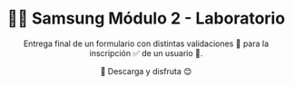 <h1 align="center">
  🐘🎯 Samsung Módulo 2 - Laboratorio
</h1>

<p align="center">
  Entrega final de un formulario con distintas validaciones 👩‍ para la inscripción ✅ de un usuario 🤩.
</p>

<p align="center">
  🚀 Descarga y disfruta 😊
</p>

